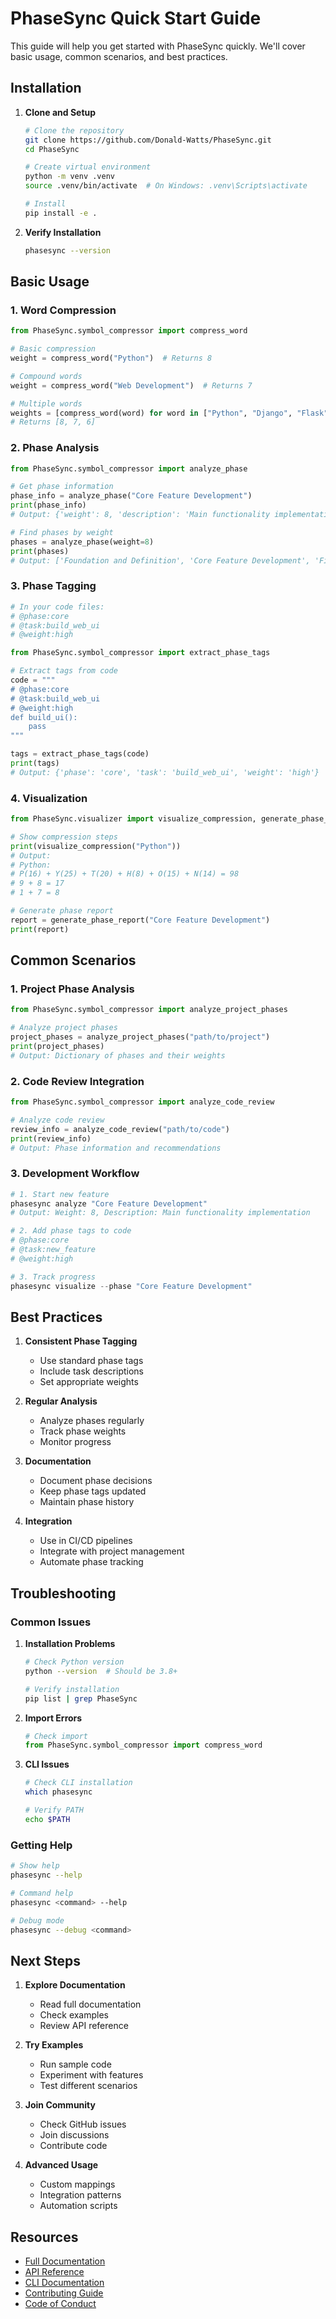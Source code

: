 # PhaseSync Quick Start Guide

This guide will help you get started with PhaseSync quickly. We'll cover basic usage, common scenarios, and best practices.

## Installation

1. **Clone and Setup**
   ```bash
   # Clone the repository
   git clone https://github.com/Donald-Watts/PhaseSync.git
   cd PhaseSync

   # Create virtual environment
   python -m venv .venv
   source .venv/bin/activate  # On Windows: .venv\Scripts\activate

   # Install
   pip install -e .
   ```

2. **Verify Installation**
   ```bash
   phasesync --version
   ```

## Basic Usage

### 1. Word Compression

```python
from PhaseSync.symbol_compressor import compress_word

# Basic compression
weight = compress_word("Python")  # Returns 8

# Compound words
weight = compress_word("Web Development")  # Returns 7

# Multiple words
weights = [compress_word(word) for word in ["Python", "Django", "Flask"]]
# Returns [8, 7, 6]
```

### 2. Phase Analysis

```python
from PhaseSync.symbol_compressor import analyze_phase

# Get phase information
phase_info = analyze_phase("Core Feature Development")
print(phase_info)
# Output: {'weight': 8, 'description': 'Main functionality implementation'}

# Find phases by weight
phases = analyze_phase(weight=8)
print(phases)
# Output: ['Foundation and Definition', 'Core Feature Development', 'Finalization and Product']
```

### 3. Phase Tagging

```python
# In your code files:
# @phase:core
# @task:build_web_ui
# @weight:high

from PhaseSync.symbol_compressor import extract_phase_tags

# Extract tags from code
code = """
# @phase:core
# @task:build_web_ui
# @weight:high
def build_ui():
    pass
"""

tags = extract_phase_tags(code)
print(tags)
# Output: {'phase': 'core', 'task': 'build_web_ui', 'weight': 'high'}
```

### 4. Visualization

```python
from PhaseSync.visualizer import visualize_compression, generate_phase_report

# Show compression steps
print(visualize_compression("Python"))
# Output:
# Python:
# P(16) + Y(25) + T(20) + H(8) + O(15) + N(14) = 98
# 9 + 8 = 17
# 1 + 7 = 8

# Generate phase report
report = generate_phase_report("Core Feature Development")
print(report)
```

## Common Scenarios

### 1. Project Phase Analysis

```python
from PhaseSync.symbol_compressor import analyze_project_phases

# Analyze project phases
project_phases = analyze_project_phases("path/to/project")
print(project_phases)
# Output: Dictionary of phases and their weights
```

### 2. Code Review Integration

```python
from PhaseSync.symbol_compressor import analyze_code_review

# Analyze code review
review_info = analyze_code_review("path/to/code")
print(review_info)
# Output: Phase information and recommendations
```

### 3. Development Workflow

```python
# 1. Start new feature
phasesync analyze "Core Feature Development"
# Output: Weight: 8, Description: Main functionality implementation

# 2. Add phase tags to code
# @phase:core
# @task:new_feature
# @weight:high

# 3. Track progress
phasesync visualize --phase "Core Feature Development"
```

## Best Practices

1. **Consistent Phase Tagging**
   - Use standard phase tags
   - Include task descriptions
   - Set appropriate weights

2. **Regular Analysis**
   - Analyze phases regularly
   - Track phase weights
   - Monitor progress

3. **Documentation**
   - Document phase decisions
   - Keep phase tags updated
   - Maintain phase history

4. **Integration**
   - Use in CI/CD pipelines
   - Integrate with project management
   - Automate phase tracking

## Troubleshooting

### Common Issues

1. **Installation Problems**
   ```bash
   # Check Python version
   python --version  # Should be 3.8+

   # Verify installation
   pip list | grep PhaseSync
   ```

2. **Import Errors**
   ```python
   # Check import
   from PhaseSync.symbol_compressor import compress_word
   ```

3. **CLI Issues**
   ```bash
   # Check CLI installation
   which phasesync

   # Verify PATH
   echo $PATH
   ```

### Getting Help

```bash
# Show help
phasesync --help

# Command help
phasesync <command> --help

# Debug mode
phasesync --debug <command>
```

## Next Steps

1. **Explore Documentation**
   - Read full documentation
   - Check examples
   - Review API reference

2. **Try Examples**
   - Run sample code
   - Experiment with features
   - Test different scenarios

3. **Join Community**
   - Check GitHub issues
   - Join discussions
   - Contribute code

4. **Advanced Usage**
   - Custom mappings
   - Integration patterns
   - Automation scripts

## Resources

- [Full Documentation](README.md)
- [API Reference](API.md)
- [CLI Documentation](CLI.md)
- [Contributing Guide](CONTRIBUTING.md)
- [Code of Conduct](CODE_OF_CONDUCT.md) 